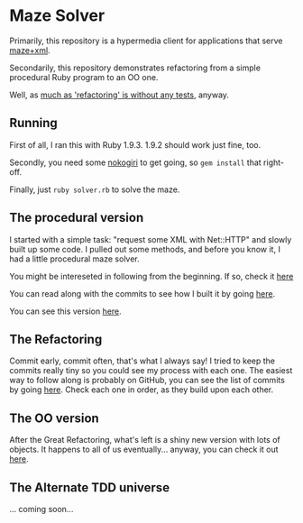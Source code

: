 # Maze Solver

Primarily, this repository is a hypermedia client for applications that
serve [maze+xml](http://amundsen.com/media-types/maze/).

Secondarily, this repository demonstrates refactoring from a simple procedural
Ruby program to an OO one.

Well, as [much as 'refactoring' is without any tests](http://hamletdarcy.blogspot.com/2009/06/forgotten-refactorings.html),
anyway.

## Running

First of all, I ran this with Ruby 1.9.3. 1.9.2 should work just fine, too.

Secondly, you need some [nokogiri](http://nokogiri.org) to get going, so
`gem install` that right-off.

Finally, just `ruby solver.rb` to solve the maze.

## The procedural version

I started with a simple task: "request some XML with Net::HTTP" and slowly built
up some code. I pulled out some methods, and before you know it, I had a little
procedural maze solver.

You might be intereseted in following from the beginning. If so, check it [here](https://github.com/steveklabnik/maze_solver/tree/beginning)

You can read along with the commits to see how I built it by going [here](https://github.com/steveklabnik/maze_solver/compare/beginning...procedural).

You can see this version [here](https://github.com/steveklabnik/maze_solver/tree/procedural).

## The Refactoring

Commit early, commit often, that's what I always say! I tried to keep the
commits really tiny so you could see my process with each one. The easiest
way to follow along is probably on GitHub, you can see the list of commits
by going [here](https://github.com/steveklabnik/maze_solver/compare/procedural...objectoriented).
Check each one in order, as they build upon each other.

## The OO version

After the Great Refactoring, what's left is a shiny new version with lots of
objects. It happens to all of us eventually... anyway, you can check it
out [here](https://github.com/steveklabnik/maze_solver/tree/objectoriented).

## The Alternate TDD universe

... coming soon...
